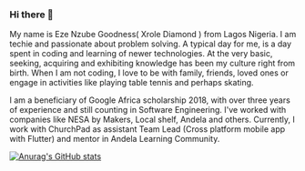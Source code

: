 ### Hi there 👋

My name is Eze Nzube Goodness( Xrole Diamond ) from Lagos Nigeria. I am techie and passionate about problem solving. A typical day for me, is a day spent in coding and learning of newer technologies. At the very basic, seeking, acquiring and exhibiting knowledge has been my culture right from birth. When I am not coding, I love to be with family, friends, loved ones or engage in activities like playing table tennis and perhaps skating.

I am a beneficiary of Google Africa scholarship 2018, with over three years of experience and still counting in Software Engineering. I've worked with companies like NESA by Makers, Local shelf, Andela and others. Currently, I work with ChurchPad as assistant Team Lead (Cross platform mobile app with Flutter) and mentor in Andela Learning Community.

[![Anurag's GitHub stats](https://github-readme-stats.vercel.app/api?username=xrole)](https://github.com/anuraghazra/github-readme-stats)
